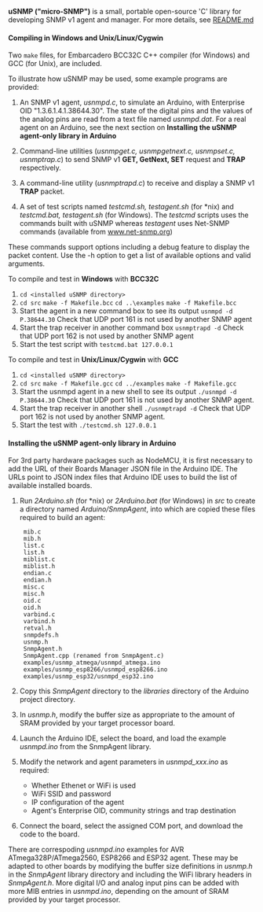 **uSNMP ("micro-SNMP")** is a small, portable open-source 'C' library for developing SNMP v1 agent and manager. For more details, see [README.md](README.md)

#### Compiling in Windows and Unix/Linux/Cygwin

Two `make` files, for Embarcadero BCC32C C++ compiler (for Windows) and GCC (for Unix), are included.

To illustrate how uSNMP may be used, some example programs are provided:

1. An SNMP v1 agent, *usnmpd.c*, to simulate an Arduino, with Enterprise OID "1.3.6.1.4.1.38644.30". The state of the digital pins and the values of the analog pins are read from a text file named *usnmpd.dat*. For a real agent on an Arduino, see the next section on **Installing the uSNMP agent-only library in Arduino**

2. Command-line utilities (*usnmpget.c, usnmpgetnext.c, usnmpset.c, usnmptrap.c*) to send SNMP v1 **GET, GetNext, SET** request and **TRAP** respectively.

3. A command-line utility (*usnmptrapd.c*) to receive and display a SNMP v1 **TRAP** packet.

4. A set of test scripts named *testcmd.sh, testagent.sh* (for \*nix) and *testcmd.bat, testagent.sh* (for Windows). The *testcmd* scripts uses the commands built with uSNMP whereas *testagent* uses Net-SNMP commands (available from www.net-snmp.org)

These commands support options including a debug feature to display the packet content. Use the -h option to get a list of available options and valid arguments.

To compile and test in **Windows** with **BCC32C**

1. `cd <installed uSNMP directory>`
2. `cd src`
   `make -f Makefile.bcc`
   `cd ..\examples`
   `make -f Makefile.bcc`
3. Start the agent in a new command box to see its output
     `usnmpd -d P.38644.30`
   Check that UDP port 161 is not used by another SNMP agent
4. Start the trap receiver in another command box
     `usnmptrapd -d`
   Check that UDP port 162 is not used by another SNMP agent
5. Start the test script with
     `testcmd.bat 127.0.0.1`

To compile and test in **Unix/Linux/Cygwin** with **GCC**

1. `cd <installed uSNMP directory>`
2. `cd src`
   `make -f Makefile.gcc`
   `cd ../examples`
   `make -f Makefile.gcc`
3. Start the usnmpd agent in a new shell to see its output
     `./usnmpd -d P.38644.30`
   Check that UDP port 161 is not used by another SNMP agent.
4. Start the trap receiver in another shell
     `./usnmptrapd -d`
   Check that UDP port 162 is not used by another SNMP agent.
5. Start the test with
     `./testcmd.sh 127.0.0.1`

#### Installing the uSNMP agent-only library in Arduino

For 3rd party hardware packages such as NodeMCU, it is first necessary to add the URL of their Boards Manager JSON file in the Arduino IDE. The URLs point to JSON index files that Arduino IDE uses to build the list of available installed boards.

1. Run *2Arduino.sh* (for \*nix) or *2Arduino.bat* (for Windows) in *src* to create a directory named *Arduino/SnmpAgent*, into which are copied these files required to build an agent:
   
        mib.c
        mib.h
        list.c
        list.h
        miblist.c
        miblist.h
        endian.c
        endian.h
        misc.c
        misc.h
        oid.c
        oid.h
        varbind.c
        varbind.h
        retval.h
        snmpdefs.h
        usnmp.h
        SnmpAgent.h
        SnmpAgent.cpp (renamed from SnmpAgent.c)
        examples/usnmp_atmega/usnmpd_atmega.ino
        examples/usnmp_esp8266/usnmpd_esp8266.ino
        examples/usnmp_esp32/usnmpd_esp32.ino

2. Copy this *SnmpAgent* directory to the *libraries* directory of the Arduino project directory.

3. In *usnmp.h*, modify the buffer size as appropriate to the amount of SRAM provided by your target processor board.

4. Launch the Arduino IDE, select the board, and load the example *usnmpd.ino* from the SnmpAgent library.

5. Modify the network and agent parameters in *usnmpd_xxx.ino* as required:
   
   - Whether Ethenet or WiFi is used
   - WiFi SSID and password
   - IP configuration of the agent
   - Agent's Enterprise OID, community strings and trap destination

6. Connect the board, select the assigned COM port, and download the code to the board.

There are correspoding *usnmpd.ino* examples for AVR ATmega328P/ATmega2560, ESP8266 and ESP32 agent. These may be adapted to other boards by modifying the buffer size definitions in *usnmp.h* in the *SnmpAgent* library directory and including the WiFi library headers in *SnmpAgent.h*. More digital I/O and analog input pins can be added with more MIB entries in *usnmpd.ino*, depending on the amount of SRAM provided by your target processor.
